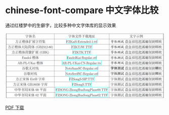 # chinese-font-compare 中文字体比较

通过红楼梦中的生僻字，比较多种中文字体库的显示效果

![main](./pdf/main.png)

[PDF 下载](./pdf/main.pdf)
